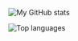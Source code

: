 ![My GitHub stats](https://github-readme-stats.vercel.app/api?username=anuraghazra&show_icons=true&theme=transparent)

![Top languages](https://github-readme-stats.vercel.app/api/top-langs/?username=anuraghazra&layout=compact)
